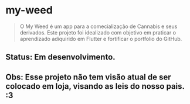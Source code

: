 # my-weed

> O My Weed é um app para a comecialização de Cannabis e seus derivados. Este projeto foi idealizado com objetivo em praticar o aprendizado adiquirido em Flutter e fortificar o portfolio do GitHub.

## Status: Em desenvolvimento.

## Obs: Esse projeto não tem visão atual de ser colocado em loja, visando as leis do nosso pais. :3 

